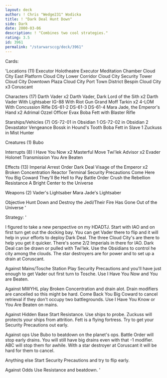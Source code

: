 ```yaml
---
layout: deck
author: ! Chris "Wedge231" Wodicka
title: ! "Dark Deal Hunt Down"
side: Dark
date: 2000-03-06
description: ! "Combines two cool strategies."
rating: 3.5
id: 3961
permalink: "/starwarsccg/deck/3961"
---
```

Cards: 

'Locations (11)
Executor Holotheatre
Executor Meditation Chamber
Cloud City East Platform
Cloud City Lower Corridor
Cloud City Security Tower
Cloud City Downtown Plaza
Cloud City Port Town District
Bespin Cloud City x3
Coruscant

Characters (17)
Darth Vader x2
Darth Vader, Dark Lord of the Sith x2
Darth Vader With Lightsaber
IG-88 With Riot Gun
Grand Moff Tarkin x2
4-LOM With Concussion Rifle
DS-61-2
DS-61-3
DS-61-4
Mara Jade, the Emperor's Hand x2
Adrimal Ozzel
Officer Evax
Boba Fett with Blaster Rifle

Starships/Vehicles (7)
OS-72-01 in Obsidian 1
OS-72-02 in Obsidian 2
Devastator
Vengeance
Bossk in Hound's Tooth
Boba Fett in Slave 1
Zuckuss in Mist Hunter

Creatures (1)
Bubo

Interrupts (8)
I Have You Now x2
Masterful Move
Twi'lek Advisor x2
Evader
Holonet Transmission
You Are Beaten

Effects (13)
Imperial Arrest Order
Dark Deal
Visage of the Emperor x2
Broken Concentration
Reactor Terminal
Security Precautions
Come Here You Big Coward
They'll Be Hell to Pay
Battle Order
Crush the Rebellion
Resistance
A Bright Center to the Universe

Weapons (2)
Vader's Lightsaber
Mara Jade's Lightsaber

Objective
Hunt Down and Destroy the Jedi/Their Fire Has Gone Out of the Universe	'

Strategy: '

I figured to take a new perspective on my HDADTJ. Start with IAO and on first turn get out the docking bay. You can get Vader there to flip and it will help in your efforts to deploy Dark Deal. The three Cloud City's are there to help you get it quicker. There's some 2/2 Imperials in there for IAO. Dark Deal can be drawn or pulled with Twi'lek. Use the Obsidians to control he city among the clouds. The star destroyers are for power and to set up a drain at Coruscant.

Against Mains/Tosche Station Play Security Precautions and you'll have just enough to get Vader out first turn to Tosche. Use I Have You Now and You are Beaten.

Against MWYHL play Broken Concentration and drain alot. Drain modifiers are cancelled so this might be hard. Come Back You Big Coward to cancel retrieval if they don't occupy two battlegrounds. Use I Have You Know or You Are Beaten on mains.

Against Hidden Base Start Resistance. Use ships to probe. Zuckuss will protects your ships from attrition. Fett is a flying fortress. Try to get your Security Precautions out early.

Against ops Use Bubo to beatdown on the planet's ops. Battle Order will stop early drains. You will still have big drains even with that -1 modifier. ABC will stop them for awhile. With a star destroyer at Coruscant it will be hard for them to cancel.

Anything else Start Security Precautions and try to flip early.

Against Odds Use Resistance and beatdown.   '
